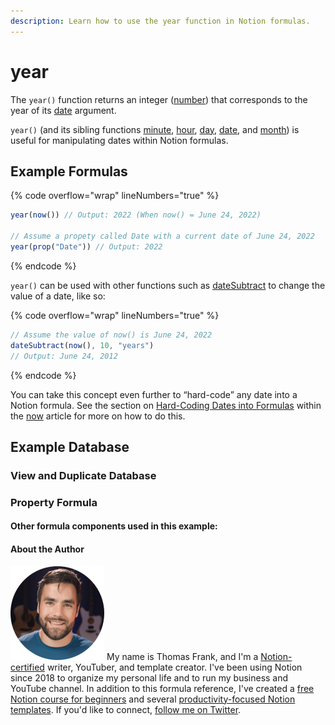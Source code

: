 ```yaml
---
description: Learn how to use the year function in Notion formulas.
---
```


# year

The `year()` function returns an integer ([number](../../formula-basics/data-types/number.md)) that corresponds to the year of its [date](../../formula-basics/data-types/date-data-type.md) argument.

`year()` (and its sibling functions [minute](minute.md), [hour](hour.md), [day](day.md), [date](date.md), and [month](month.md)) is useful for manipulating dates within Notion formulas.

## Example Formulas

{% code overflow="wrap" lineNumbers="true" %}
```jsx
year(now()) // Output: 2022 (When now() = June 24, 2022)

// Assume a propety called Date with a current date of June 24, 2022
year(prop("Date")) // Output: 2022
```
{% endcode %}

`year()` can be used with other functions such as [dateSubtract](datesubtract.md) to change the value of a date, like so:

{% code overflow="wrap" lineNumbers="true" %}
```jsx
// Assume the value of now() is June 24, 2022
dateSubtract(now(), 10, "years")
// Output: June 24, 2012
```
{% endcode %}

You can take this concept even further to “hard-code” any date into a Notion formula. See the section on [Hard-Coding Dates into Formulas](now.md#use-now-to-hard-code-a-specific-date-in-a-notion-formula) within the [now](now.md) article for more on how to do this.

## Example Database



### View and Duplicate Database



### Property Formula



#### Other formula components used in this example:



#### About the Author

<img src="../../.gitbook/assets/Notion Fundamentals with Thomas Frank - Avatar 2021 compressed (1).png" alt="" data-size="line"> My name is Thomas Frank, and I'm a [Notion-certified](https://www.credly.com/badges/95fae13a-17bf-4b4a-a3d2-d58c8a3e6a2a/public\_url) writer, YouTuber, and template creator. I've been using Notion since 2018 to organize my personal life and to run my business and YouTube channel. In addition to this formula reference, I've created a [free Notion course for beginners](https://thomasjfrank.com/fundamentals/) and several [productivity-focused Notion templates](https://thomasjfrank.com/templates/). If you'd like to connect, [follow me on Twitter](https://twitter.com/TomFrankly).
